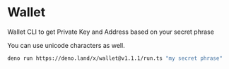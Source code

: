 # Wallet

Wallet CLI to get Private Key and Address based on your secret phrase

You can use unicode characters as well.

```bash
deno run https://deno.land/x/wallet@v1.1.1/run.ts "my secret phrase"
```
